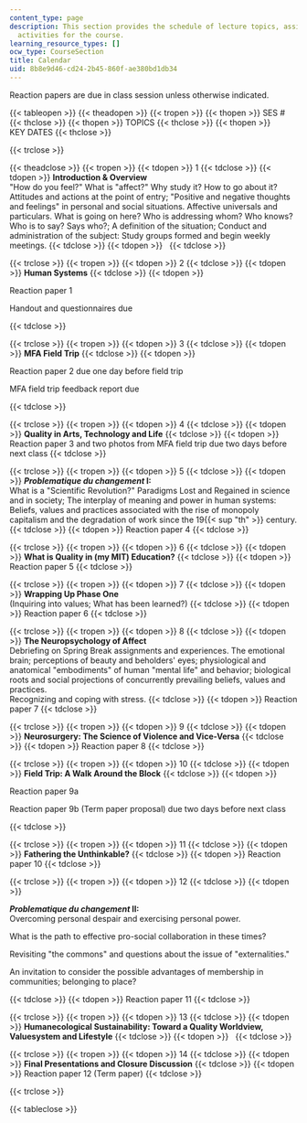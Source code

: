 ```yaml
---
content_type: page
description: This section provides the schedule of lecture topics, assignments, and
  activities for the course.
learning_resource_types: []
ocw_type: CourseSection
title: Calendar
uid: 8b8e9d46-cd24-2b45-860f-ae380bd1db34
---
```


Reaction papers are due in class session unless otherwise indicated.

{{< tableopen >}}
{{< theadopen >}}
{{< tropen >}}
{{< thopen >}}
SES #
{{< thclose >}}
{{< thopen >}}
TOPICS
{{< thclose >}}
{{< thopen >}}
KEY DATES
{{< thclose >}}

{{< trclose >}}

{{< theadclose >}}
{{< tropen >}}
{{< tdopen >}}
1
{{< tdclose >}}
{{< tdopen >}}
**Introduction & Overview**  
"How do you feel?" What is "affect?" Why study it? How to go about it? Attitudes and actions at the point of entry; "Positive and negative thoughts and feelings" in personal and social situations. Affective universals and particulars. What is going on here? Who is addressing whom? Who knows? Who is to say? Says who?; A definition of the situation; Conduct and administration of the subject: Study groups formed and begin weekly meetings.
{{< tdclose >}}
{{< tdopen >}}
 
{{< tdclose >}}

{{< trclose >}}
{{< tropen >}}
{{< tdopen >}}
2
{{< tdclose >}}
{{< tdopen >}}
**Human Systems**
{{< tdclose >}}
{{< tdopen >}}


Reaction paper 1

Handout and questionnaires due


{{< tdclose >}}

{{< trclose >}}
{{< tropen >}}
{{< tdopen >}}
3
{{< tdclose >}}
{{< tdopen >}}
**MFA Field Trip**
{{< tdclose >}}
{{< tdopen >}}


Reaction paper 2 due one day before field trip

MFA field trip feedback report due


{{< tdclose >}}

{{< trclose >}}
{{< tropen >}}
{{< tdopen >}}
4
{{< tdclose >}}
{{< tdopen >}}
**Quality in Arts, Technology and Life**
{{< tdclose >}}
{{< tdopen >}}
Reaction paper 3 and two photos from MFA field trip due two days before next class
{{< tdclose >}}

{{< trclose >}}
{{< tropen >}}
{{< tdopen >}}
5
{{< tdclose >}}
{{< tdopen >}}
**_Problematique du changement_ I:**  
What is a "Scientific Revolution?" Paradigms Lost and Regained in science and in society; The interplay of meaning and power in human systems: Beliefs, values and practices associated with the rise of monopoly capitalism and the degradation of work since the 19{{< sup "th" >}} century.
{{< tdclose >}}
{{< tdopen >}}
Reaction paper 4
{{< tdclose >}}

{{< trclose >}}
{{< tropen >}}
{{< tdopen >}}
6
{{< tdclose >}}
{{< tdopen >}}
**What is Quality in (my MIT) Education?**
{{< tdclose >}}
{{< tdopen >}}
Reaction paper 5
{{< tdclose >}}

{{< trclose >}}
{{< tropen >}}
{{< tdopen >}}
7
{{< tdclose >}}
{{< tdopen >}}
**Wrapping Up Phase One**  
(Inquiring into values; What has been learned?)
{{< tdclose >}}
{{< tdopen >}}
Reaction paper 6
{{< tdclose >}}

{{< trclose >}}
{{< tropen >}}
{{< tdopen >}}
8
{{< tdclose >}}
{{< tdopen >}}
**The Neuropsychology of Affect**  
Debriefing on Spring Break assignments and experiences. The emotional brain; perceptions of beauty and beholders' eyes; physiological and anatomical "embodiments" of human "mental life" and behavior; biological roots and social projections of concurrently prevailing beliefs, values and practices.  
Recognizing and coping with stress.
{{< tdclose >}}
{{< tdopen >}}
Reaction paper 7
{{< tdclose >}}

{{< trclose >}}
{{< tropen >}}
{{< tdopen >}}
9
{{< tdclose >}}
{{< tdopen >}}
**Neurosurgery: The Science of Violence and Vice-Versa**
{{< tdclose >}}
{{< tdopen >}}
Reaction paper 8
{{< tdclose >}}

{{< trclose >}}
{{< tropen >}}
{{< tdopen >}}
10
{{< tdclose >}}
{{< tdopen >}}
**Field Trip: A Walk Around the Block**
{{< tdclose >}}
{{< tdopen >}}


Reaction paper 9a

Reaction paper 9b (Term paper proposal) due two days before next class


{{< tdclose >}}

{{< trclose >}}
{{< tropen >}}
{{< tdopen >}}
11
{{< tdclose >}}
{{< tdopen >}}
**Fathering the Unthinkable?**
{{< tdclose >}}
{{< tdopen >}}
Reaction paper 10
{{< tdclose >}}

{{< trclose >}}
{{< tropen >}}
{{< tdopen >}}
12
{{< tdclose >}}
{{< tdopen >}}


**_Problematique du changement_ II:**  
Overcoming personal despair and exercising personal power.

What is the path to effective pro-social collaboration in these times?

Revisiting "the commons" and questions about the issue of "externalities."

An invitation to consider the possible advantages of membership in communities; belonging to place?


{{< tdclose >}}
{{< tdopen >}}
Reaction paper 11
{{< tdclose >}}

{{< trclose >}}
{{< tropen >}}
{{< tdopen >}}
13
{{< tdclose >}}
{{< tdopen >}}
**Humanecological Sustainability: Toward a Quality Worldview, Valuesystem and Lifestyle**
{{< tdclose >}}
{{< tdopen >}}
 
{{< tdclose >}}

{{< trclose >}}
{{< tropen >}}
{{< tdopen >}}
14
{{< tdclose >}}
{{< tdopen >}}
**Final Presentations and Closure Discussion**
{{< tdclose >}}
{{< tdopen >}}
Reaction paper 12 (Term paper)
{{< tdclose >}}

{{< trclose >}}

{{< tableclose >}}